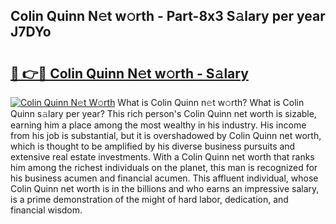 ## Colin Quinn N𝚎t w𝚘rth - Part-8x3 S𝚊lary per year J7DYo

# <h2><a href="http://gc1alu.nevu.top/?p=Colin+Quinn">🔗 👉🔴 Colin Quinn N𝚎t w𝚘rth - S𝚊lary</a></h2>

[![Colin Quinn N𝚎t W𝚘rth](https://i.imgur.com/Oavwk0R.jpeg)](http://gc1alu.nevu.top/?p=Colin+Quinn)
What is Colin Quinn n𝚎t w𝚘rth? What is Colin Quinn s𝚊lary per year?
This rich person's Colin Quinn net worth is sizable, earning him a place among the most wealthy in his industry. His income from his job is substantial, but it is overshadowed by Colin Quinn net worth, which is thought to be amplified by his diverse business pursuits and extensive real estate investments. With a Colin Quinn net worth that ranks him among the richest individuals on the planet, this man is recognized for his business acumen and financial acumen. This affluent individual, whose Colin Quinn net worth is in the billions and who earns an impressive salary, is a prime demonstration of the might of hard labor, dedication, and financial wisdom.
